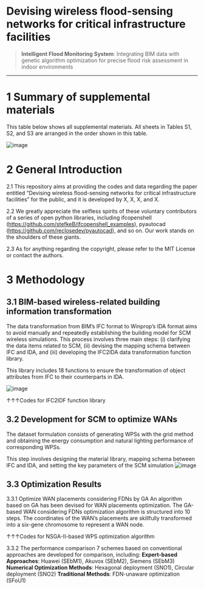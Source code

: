 #  Devising wireless flood-sensing networks for critical infrastructure facilities


> **Intelligent Flood Monitoring System**: Integrating BIM data with genetic algorithm optimization for precise flood risk assessment in indoor environments

---

# 1 Summary of supplemental materials
This table below shows all supplemental materials. All sheets in Tables S1, S2, and S3 are arranged in the order shown in this table.

![image](https://github.com/user-attachments/assets/e84d3454-35a0-41a5-93a4-c75420f48de7)

# 2 General Introduction

2.1 This repository aims at providing the codes and data regarding the paper entitled “Devising wireless flood-sensing networks for critical infrastructure facilities” for the public, and it is developed by X, X, X, and X.

2.2 We greatly appreciate the selfless spirits of these voluntary contributors of a series of open python libraries, including ifcopenshell (https://github.com/stefkeB/ifcopenshell_examples), pyautocad (https://github.com/reclosedev/pyautocad), and so on. Our work stands on the shoulders of these giants.

2.3 As for anything regarding the copyright, please refer to the MIT License or contact the authors.


# 3 Methodology 
## 3.1 BIM-based wireless-related building information transformation 
The data transformation from BIM’s IFC format to Winprop’s IDA format aims to avoid manually and repeatedly establishing the building model for SCM wireless simulations. This process involves three main steps: (i) clarifying the data items related to SCM, (ii) devising the mapping schema between IFC and IDA, and (iii) developing the IFC2IDA data transformation function library. 


This library includes 18 functions to ensure the transformation of object attributes from IFC  to their counterparts in IDA.

![image](https://github.com/user-attachments/assets/00bd878c-e6b5-462a-b24e-26d443af152b)

↑↑↑Codes for IFC2IDF function library

## 3.2 Development for SCM to optimize WANs

The dataset formulation consists of generating WPSs with the grid method and obtaining the energy consumption and natural lighting performance of corresponding WPSs.

This step involves designing the material library, mapping schema between IFC and IDA, and setting the key parameters of the SCM simulation
![image](https://github.com/user-attachments/assets/000d4379-2f26-4f63-831f-ba1e9eed212f)


## 3.3 Optimization Results

3.3.1 Optimize WAN placements considering FDNs by GA
An algorithm based on GA has been devised for WAN placements optimization. The GA-based WAN considering FDNs optimization algorithm is structured into 10 steps. The coordinates of the WAN’s placements are skillfully transformed into a six-gene chromosome to represent a WAN node.

↑↑↑Codes for NSGA-II-based WPS optimization algorithm

3.3.2 The performance comparison
7 schemes based on conventional approaches are developed for comparison, including: 
**Expert-based Approaches**: Huawei (SEbM1), Akuvox (SEbM2), Siemens (SEbM3)
**Numerical Optimization Methods**: Hexagonal deployment (SNO1), Circular deployment (SNO2)
**Traditional Methods**: FDN-unaware optimization (SFoU1)
